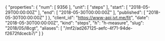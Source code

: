 {
  "properties": {
    "num": [
      9356
    ],
    "unit": [
      "steps"
    ],
    "start": [
      "2018-05-29T00:00:00Z"
    ],
    "end": [
      "2018-05-30T00:00:00Z"
    ],
    "published": [
      "2018-05-30T00:00:00Z"
    ]
  },
  "client_id": "https://www-api.jvt.me/fit",
  "date": "2018-05-30T00:00:00Z",
  "kind": "steps",
  "h": "h-measure",
  "slug": "2018/05/l8cgt",
  "aliases": [
    "/mf2/ad267125-aefc-4f71-94de-f2672fdcecb7/"
  ]
}
